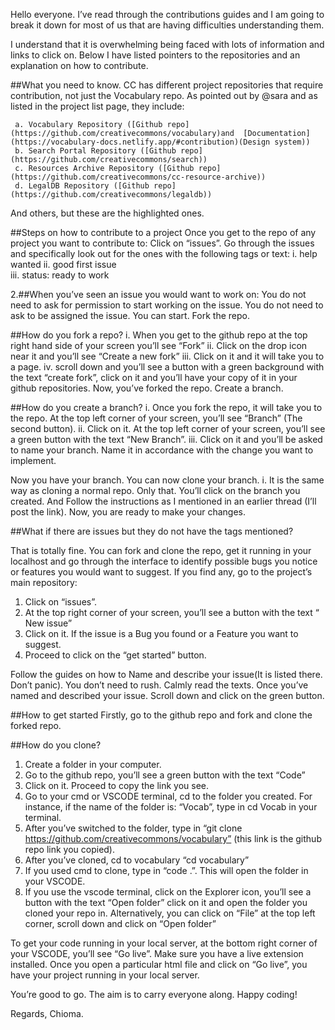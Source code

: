 Hello everyone. I’ve read through the contributions guides and I am going to break it down for most of us that are having difficulties understanding them.

I understand that it is overwhelming being faced with lots of information and links to click on.
Below I have listed pointers to the repositories and an explanation on how to contribute.

##What you need to know.
CC has different project repositories that require contribution, not just the Vocabulary repo.
As pointed out by @sara and as listed in the project list page, they include:

     a. Vocabulary Repository ([Github repo](https://github.com/creativecommons/vocabulary)and  [Documentation](https://vocabulary-docs.netlify.app/#contribution)(Design system))
     b. Search Portal Repository ([Github repo](https://github.com/creativecommons/search))
     c. Resources Archive Repository ([Github repo](https://github.com/creativecommons/cc-resource-archive))
     d. LegalDB Repository ([Github repo](https://github.com/creativecommons/legaldb))

And others, but these are the highlighted ones.

##Steps on how to contribute to a project
Once you get to the repo of any project you want to contribute to:
Click on “issues”. Go through the issues and specifically look out for the ones with the following tags or text:
i. help wanted
ii. good first issue  
 iii. status: ready to work

2.##When you’ve seen an issue you would want to work on:
You do not need to ask for permission to start working on the issue.
You do not need to ask to be assigned the issue. You can start.
Fork the repo.

##How do you fork a repo?
i. When you get to the github repo at the top right hand side of your screen you’ll see “Fork”
ii. Click on the drop icon near it and you’ll see “Create a new fork”
iii. Click on it and it will take you to a page.
iv. scroll down and you’ll see a button with a green background with the text “create fork”, click on it and you’ll have your copy of it in your github repositories.
Now, you’ve forked the repo. Create a branch.

##How do you create a branch?
i. Once you fork the repo, it will take you to the repo. At the top left corner of your screen, you’ll see “Branch” (The second button).
ii. Click on it. At the top left corner of your screen, you’ll see a green button with the text “New Branch”.
iii. Click on it and you’ll be asked to name your branch. Name it in accordance with the change you want to implement.

Now you have your branch. You can now clone your branch.
i. It is the same way as cloning a normal repo. Only that. You’ll click on the branch you created. And Follow the instructions as I mentioned in an earlier thread (I’ll post the link).
Now, you are ready to make your changes.

##What if there are issues but they do not have the tags mentioned?

That is totally fine. You can fork and clone the repo, get it running in your localhost and go through the interface to identify possible bugs you notice or features you would want to suggest.
If you find any, go to the project’s main repository:

1. Click on “issues”.
2. At the top right corner of your screen, you’ll see a button with the text “ New issue”
3. Click on it. If the issue is a Bug you found or a Feature you want to suggest.
4. Proceed to click on the “get started” button.

Follow the guides on how to Name and describe your issue(It is listed there. Don’t panic). You don’t need to rush. Calmly read the texts.
Once you’ve named and described your issue. Scroll down and click on the green button.

##How to get started
Firstly, go to the github repo and fork and clone the forked repo.

##How do you clone?

1. Create a folder in your computer.
2. Go to the github repo, you’ll see a green button with the text “Code”
3. Click on it. Proceed to copy the link you see.
4. Go to your cmd or VSCODE terminal, cd to the folder you created. For instance, if the name of the folder is: “Vocab”, type in cd Vocab in your terminal.
5. After you’ve switched to the folder, type in “git clone https://github.com/creativecommons/vocabulary” (this link is the github repo link you copied).
6. After you’ve cloned, cd to vocabulary “cd vocabulary”
7. If you used cmd to clone, type in “code .”. This will open the folder in your VSCODE.
8. If you use the vscode terminal, click on the Explorer icon, you’ll see a button with the text “Open folder” click on it and open the folder you cloned your repo in.
   Alternatively, you can click on “File” at the top left corner, scroll down and click on “Open folder”

To get your code running in your local server, at the bottom right corner of your VSCODE, you’ll see “Go live”. Make sure you have a live extension installed.
Once you open a particular html file and click on “Go live”, you have your project running in your local server.

You’re good to go.
The aim is to carry everyone along.
Happy coding!

Regards,
Chioma.
